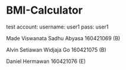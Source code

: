 # BMI-Calculator
test account: 
username: user1 pass: user1

Made Viswanata Sadhu Abyasa 160421069 (B)

Alvin Setiawan Widjaja Go 160421075 (B)

Daniel Hermawan 160421076 (E)
